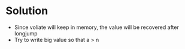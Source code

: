 # Solution
- Since voliate will keep in memory, the value will be recovered after longjump
- Try to write big value so that a > n
